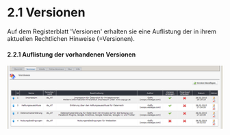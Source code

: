 # 2.1 Versionen

Auf dem Registerblatt 'Versionen' erhalten sie eine Auflistung der in ihrem aktuellen Rechtlichen Hinweise (=Versionen).

#### 2.2.1 Auflistung der vorhandenen Versionen
![](../assets/2admin_versions.png)
